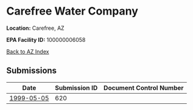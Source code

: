 # Carefree Water Company

**Location:** Carefree, AZ

**EPA Facility ID:** 100000006058

[Back to AZ Index](../../index.md)

## Submissions

| Date | Submission ID | Document Control Number |
|------|--------------|-------------------------|
| [1999-05-05](submissions/620.md) | 620 |  |
